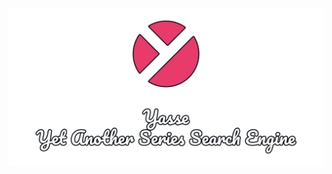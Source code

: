 <div align="center">
<img src="https://raw.githubusercontent.com/yasse-ofc/.github/main/assets/logo.png" alt="Yasse">
</div>